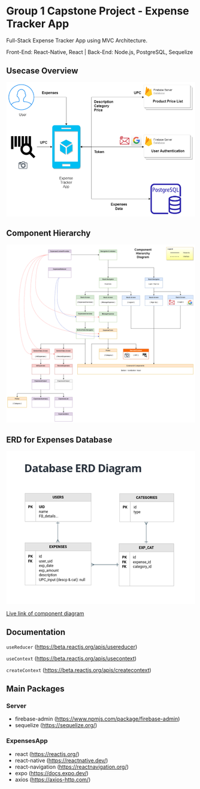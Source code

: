 # Group 1 Capstone Project - Expense Tracker App

Full-Stack Expense Tracker App using MVC Architecture.

Front-End: React-Native, React | Back-End: Node.js, PostgreSQL, Sequelize

## Usecase Overview
![Usecase Overview](./usecase-overview.png)

## Component Hierarchy 
![Component Diagram](./component-diagram.png)

## ERD for Expenses Database
![Entity Relationship Diagram](./ERD.png)

[Live link of component diagram](https://drive.google.com/file/d/18gFM3l5t8SxogWHo97P6_805FVpia1CI/view?usp=sharing)


## Documentation

`useReducer` (https://beta.reactjs.org/apis/usereducer)

`useContext` (https://beta.reactjs.org/apis/usecontext)

`createContext` (https://beta.reactjs.org/apis/createcontext)

## Main Packages
### Server
- firebase-admin (https://www.npmjs.com/package/firebase-admin)
- sequelize (https://sequelize.org/)
### ExpensesApp 
- react (https://reactjs.org/)
- react-native (https://reactnative.dev/)
- react-navigation (https://reactnavigation.org/)
- expo (https://docs.expo.dev/)
- axios (https://axios-http.com/)